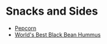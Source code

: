 # Snacks and Sides

- [Pepcorn](./pepcorn.md)
- [World's Best Black Bean Hummus](./black-bean-hummus.md)
